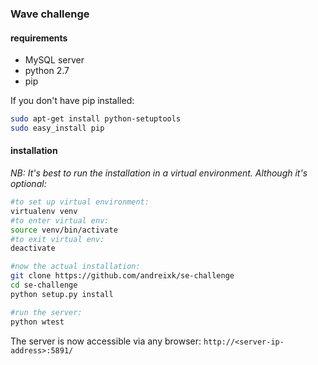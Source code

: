 ### Wave challenge

#### requirements

* MySQL server
* python 2.7
* pip

If you don't have pip installed:

```bash
sudo apt-get install python-setuptools
sudo easy_install pip
```

#### installation

*NB: It's best to run the installation in a virtual environment. Although it's optional:*
```bash
#to set up virtual environment:
virtualenv venv
#to enter virtual env:
source venv/bin/activate
#to exit virtual env:
deactivate

#now the actual installation:
git clone https://github.com/andreixk/se-challenge
cd se-challenge
python setup.py install

#run the server:
python wtest
```
The server is now accessible via any browser:
`http://<server-ip-address>:5891/`
